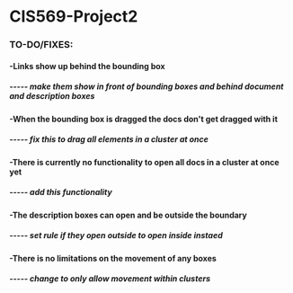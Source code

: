 # CIS569-Project2
### TO-DO/FIXES:
#### -Links show up behind the bounding box
##### ----- make them show in front of bounding boxes and behind document and description boxes
#### -When the bounding box is dragged the docs don't get dragged with it
##### ----- fix this to drag all elements in a cluster at once
#### -There is currently no functionality to open all docs in a cluster at once yet 
##### ----- add this functionality
#### -The description boxes can open and be outside the boundary 
##### ----- set rule if they open outside to open inside instaed
#### -There is no limitations on the movement of any boxes 
##### ----- change to only allow movement within clusters
